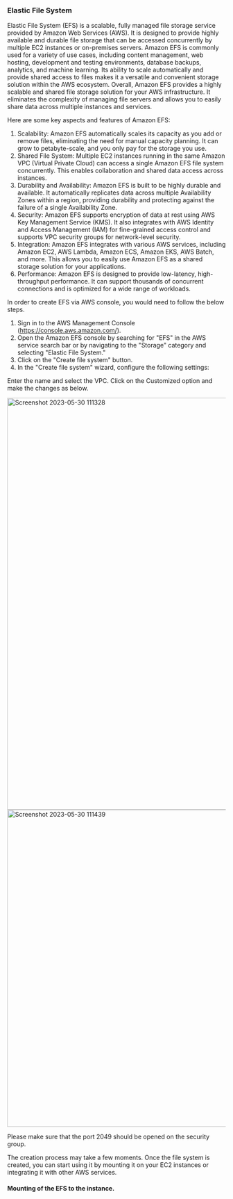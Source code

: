 ### Elastic File System

Elastic File System (EFS) is a scalable, fully managed file storage service provided by Amazon Web Services (AWS). It is designed to provide highly available and durable file storage that can be accessed concurrently by multiple EC2 instances or on-premises servers. Amazon EFS is commonly used for a variety of use cases, including content management, web hosting, development and testing environments, database backups, analytics, and machine learning. Its ability to scale automatically and provide shared access to files makes it a versatile and convenient storage solution within the AWS ecosystem. Overall, Amazon EFS provides a highly scalable and shared file storage solution for your AWS infrastructure. It eliminates the complexity of managing file servers and allows you to easily share data across multiple instances and services.

Here are some key aspects and features of Amazon EFS:

1. Scalability: Amazon EFS automatically scales its capacity as you add or remove files, eliminating the need for manual capacity planning. It can grow to petabyte-scale, and you only pay for the storage you use.
2. Shared File System: Multiple EC2 instances running in the same Amazon VPC (Virtual Private Cloud) can access a single Amazon EFS file system concurrently. This enables collaboration and shared data access across instances.
3. Durability and Availability: Amazon EFS is built to be highly durable and available. It automatically replicates data across multiple Availability Zones within a region, providing durability and protecting against the failure of a single Availability Zone.
4. Security: Amazon EFS supports encryption of data at rest using AWS Key Management Service (KMS). It also integrates with AWS Identity and Access Management (IAM) for fine-grained access control and supports VPC security groups for network-level security.
5. Integration: Amazon EFS integrates with various AWS services, including Amazon EC2, AWS Lambda, Amazon ECS, Amazon EKS, AWS Batch, and more. This allows you to easily use Amazon EFS as a shared storage solution for your applications.
6. Performance: Amazon EFS is designed to provide low-latency, high-throughput performance. It can support thousands of concurrent connections and is optimized for a wide range of workloads.


In order to create EFS via AWS console, you would need to follow the below steps.

1. Sign in to the AWS Management Console (https://console.aws.amazon.com/).
2. Open the Amazon EFS console by searching for "EFS" in the AWS service search bar or by navigating to the "Storage" category and selecting "Elastic File System."
3. Click on the "Create file system" button.
4. In the "Create file system" wizard, configure the following settings:

Enter the name and select the VPC. Click on the Customized option and make the changes as below.

<img width="948" alt="Screenshot 2023-05-30 111328" src="https://github.com/arshadrebin/efs/assets/116037443/a7a526e0-6fff-46f2-8de8-8b0513880566">
   
<img width="730" alt="Screenshot 2023-05-30 111439" src="https://github.com/arshadrebin/efs/assets/116037443/d2196477-730b-40f2-a6ad-95cbc517e20e">

Please make sure that the port 2049 should be opened on the security group.

The creation process may take a few moments. Once the file system is created, you can start using it by mounting it on your EC2 instances or integrating it with other AWS services.

#### Mounting of the EFS to the instance.






